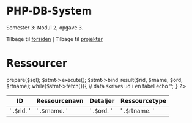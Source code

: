 # PHP-DB-System
Semester 3: Modul 2, opgave 3.

<!doctype html>
<html>
<head>
<meta charset="utf-8">
<title>Ressourcer</title>
<style>
body {font-family: "Gill Sans", "Gill Sans MT", "Myriad Pro", "DejaVu Sans Condensed", Helvetica, Arial, sans-serif;}

table, tr, td, th {border: 1px solid black;}

td, th {padding: 10px;}

th {background-color: #BDBDBD;}

td {background-color: #f0f2f2;}
</style>
</head>

<body>

Tilbage til <a href="index.php">forsiden</a> | Tilbage til <a href="projectlist.php">projekter</a>
<h1>Ressourcer</h1>
<!-- Tabelstart -->
<table>
<thead>
	<tr>
    	<!-- Tabeloverskrifter -->
		<th>ID</th>
		<th>Ressourcenavn</th>
		<th>Detaljer</th>
		<th>Ressourcetype</th>
</thead>
<?php
	require_once 'dbcon.php'; // Opret forbindelse til databasen
	// data hentes fra 'project' tabellen i databasen
	$sql = 'select Resource_ID, Resource_Name, Other_Resource_Details, Resource_Type_Name from resource, resource_type
	WHERE Resource_Type_Resource_Type_Code = Resource_Type_Code';
	$stmt = $link->prepare($sql);
	$stmt->execute();
	$stmt->bind_result($rid, $rname, $ord, $rtname);
	while($stmt->fetch()){
	// data skrives ud i en tabel
		echo '<tr><td>' .$rid. '</td><td>' .$rname. '</td>
		<td>' .$ord. '</td><td>' .$rtname. '</td></tr>';
	}
?>
</table>
<!-- Tabelslut -->
</body>
</html>
